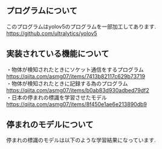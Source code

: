 ## プログラムについて
このプログラムはyolov5のプログラムを一部加工してあります.<br>
https://github.com/ultralytics/yolov5<br>
## 実装されている機能について
・物体が検知されたときにソケット通信をするプログラム<br>
https://qiita.com/asmg07/items/7413b82117c629b73719<br>
・物体が検知されたときに記録する為のプログラム
https://qiita.com/asmg07/items/b0ab83d930adbed79df2<br>
・日本の停まれの標識を学習させたモデル
https://qiita.com/asmg07/items/8f450e1ae6e213890db9<br>
## 停まれのモデルについて
停まれの標識のモデルは以下のような学習結果になっています.<br>

